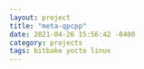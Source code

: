 ```yaml
---
layout: project
title: "meta-qpcpp"
date: 2021-04-26 15:56:42 -0400
category: projects
tags: bitbake yocto linux
---
```

